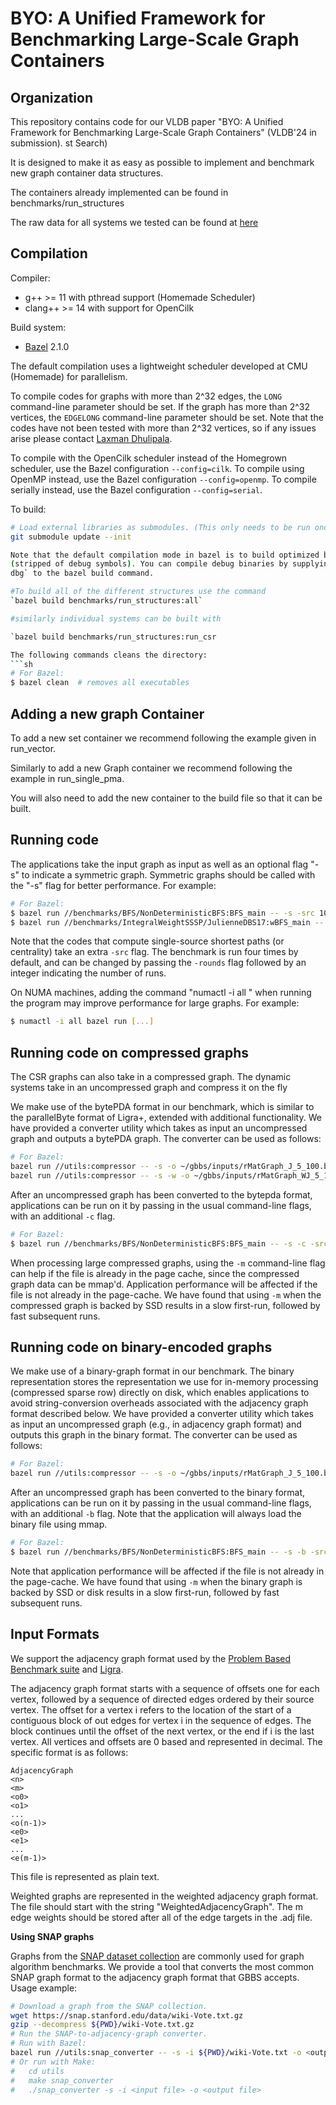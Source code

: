 # BYO: A Unified Framework for Benchmarking Large-Scale Graph Containers

Organization
--------

This repository contains code for our VLDB paper "BYO: A Unified Framework for Benchmarking Large-Scale Graph Containers" (VLDB'24 in submission).
st Search)

It is designed to make it as easy as possible to implement and benchmark new graph container data structures.

The containers already implemented can be found in benchmarks/run_structures

The raw data for all systems we tested can be found at [here](https://docs.google.com/spreadsheets/d/1Vi3bbCeWBCgl-Me15aAYCf0wPGSVTteuVJFeKkLjcW8/edit?usp=sharing)


Compilation
--------

Compiler:
* g++ &gt;= 11 with pthread support (Homemade Scheduler)
* clang++ &gt;= 14 with support for OpenCilk

Build system:
* [Bazel](https://docs.bazel.build/versions/master/install.html) 2.1.0


The default compilation uses a lightweight scheduler developed at CMU (Homemade)
for parallelism.


To compile codes for graphs with more than 2^32 edges, the `LONG` command-line
parameter should be set. If the graph has more than 2^32 vertices, the
`EDGELONG` command-line parameter should be set. Note that the codes have not
been tested with more than 2^32 vertices, so if any issues arise please contact
[Laxman Dhulipala](mailto:ldhulipa@cs.cmu.edu).

To compile with the OpenCilk scheduler instead of the Homegrown scheduler, use
the Bazel configuration `--config=cilk`. To compile using OpenMP instead, use
the Bazel configuration `--config=openmp`. To compile serially instead, use the
Bazel configuration `--config=serial`. 

To build:
```sh
# Load external libraries as submodules. (This only needs to be run once.)
git submodule update --init

Note that the default compilation mode in bazel is to build optimized binaries
(stripped of debug symbols). You can compile debug binaries by supplying `-c
dbg` to the bazel build command.

#To build all of the different structures use the command 
`bazel build benchmarks/run_structures:all`

#similarly individual systems can be built with 

`bazel build benchmarks/run_structures:run_csr

The following commands cleans the directory:
```sh
# For Bazel:
$ bazel clean  # removes all executables

```


Adding a new graph Container
-------
To add a new set container we recommend following the example given in run_vector.

Similarly to add a new Graph container we recommend following the example in run_single_pma.

You will also need to add the new container to the build file so that it can be built.



Running code
-------
The applications take the input graph as input as well as an optional
flag "-s" to indicate a symmetric graph.  Symmetric graphs should be
called with the "-s" flag for better performance. For example:

```sh
# For Bazel:
$ bazel run //benchmarks/BFS/NonDeterministicBFS:BFS_main -- -s -src 10 ~/gbbs/inputs/rMatGraph_J_5_100
$ bazel run //benchmarks/IntegralWeightSSSP/JulienneDBS17:wBFS_main -- -s -w -src 15 ~/gbbs/inputs/rMatGraph_WJ_5_100

```

Note that the codes that compute single-source shortest paths (or centrality)
take an extra `-src` flag. The benchmark is run four times by default, and can
be changed by passing the `-rounds` flag followed by an integer indicating the
number of runs.

On NUMA machines, adding the command "numactl -i all " when running
the program may improve performance for large graphs. For example:

```sh
$ numactl -i all bazel run [...]
```

Running code on compressed graphs
-----------
The CSR graphs can also take in a compressed graph.  The dynamic systems take in an uncompressed graph and compress it on the fly

We make use of the bytePDA format in our benchmark, which is similar to the
parallelByte format of Ligra+, extended with additional functionality. We have
provided a converter utility which takes as input an uncompressed graph and
outputs a bytePDA graph. The converter can be used as follows:

```sh
# For Bazel:
bazel run //utils:compressor -- -s -o ~/gbbs/inputs/rMatGraph_J_5_100.bytepda ~/gbbs/inputs/rMatGraph_J_5_100
bazel run //utils:compressor -- -s -w -o ~/gbbs/inputs/rMatGraph_WJ_5_100.bytepda ~/gbbs/inputs/rMatGraph_WJ_5_100

```

After an uncompressed graph has been converted to the bytepda format,
applications can be run on it by passing in the usual command-line flags, with
an additional `-c` flag.

```sh
# For Bazel:
$ bazel run //benchmarks/BFS/NonDeterministicBFS:BFS_main -- -s -c -src 10 ~/gbbs/inputs/rMatGraph_J_5_100.bytepda

```

When processing large compressed graphs, using the `-m` command-line flag can
help if the file is already in the page cache, since the compressed graph data
can be mmap'd. Application performance will be affected if the file is not
already in the page-cache. We have found that using `-m` when the compressed
graph is backed by SSD results in a slow first-run, followed by fast subsequent
runs.

Running code on binary-encoded graphs
-----------
We make use of a binary-graph format in our benchmark. The binary representation
stores the representation we use for in-memory processing (compressed sparse row)
directly on disk, which enables applications to avoid string-conversion overheads
associated with the adjacency graph format described below. We have provided a
converter utility which takes as input an uncompressed graph (e.g., in adjacency
graph format) and outputs this graph in the binary format. The converter can be
used as follows:

```sh
# For Bazel:
bazel run //utils:compressor -- -s -o ~/gbbs/inputs/rMatGraph_J_5_100.binary ~/gbbs/inputs/rMatGraph_J_5_100

```

After an uncompressed graph has been converted to the binary format,
applications can be run on it by passing in the usual command-line flags, with
an additional `-b` flag. Note that the application will always load the binary
file using mmap.

```sh
# For Bazel:
$ bazel run //benchmarks/BFS/NonDeterministicBFS:BFS_main -- -s -b -src 10 ~/gbbs/inputs/rMatGraph_J_5_100.binary

```

Note that application performance will be affected if the file is not already
in the page-cache. We have found that using `-m` when the binary graph is backed
by SSD or disk results in a slow first-run, followed by fast subsequent runs.


Input Formats
-----------
We support the adjacency graph format used by the [Problem Based Benchmark
suite](http://www.cs.cmu.edu/~pbbs/benchmarks/graphIO.html)
and [Ligra](https://github.com/jshun/ligra).

The adjacency graph format starts with a sequence of offsets one for each
vertex, followed by a sequence of directed edges ordered by their source vertex.
The offset for a vertex i refers to the location of the start of a contiguous
block of out edges for vertex i in the sequence of edges. The block continues
until the offset of the next vertex, or the end if i is the last vertex. All
vertices and offsets are 0 based and represented in decimal. The specific format
is as follows:

```
AdjacencyGraph
<n>
<m>
<o0>
<o1>
...
<o(n-1)>
<e0>
<e1>
...
<e(m-1)>
```

This file is represented as plain text.

Weighted graphs are represented in the weighted adjacency graph format. The file
should start with the string "WeightedAdjacencyGraph". The m edge weights
should be stored after all of the edge targets in the .adj file.

**Using SNAP graphs**

Graphs from the [SNAP dataset
collection](https://snap.stanford.edu/data/index.html) are commonly used for
graph algorithm benchmarks. We provide a tool that converts the most common SNAP
graph format to the adjacency graph format that GBBS accepts. Usage example:
```sh
# Download a graph from the SNAP collection.
wget https://snap.stanford.edu/data/wiki-Vote.txt.gz
gzip --decompress ${PWD}/wiki-Vote.txt.gz
# Run the SNAP-to-adjacency-graph converter.
# Run with Bazel:
bazel run //utils:snap_converter -- -s -i ${PWD}/wiki-Vote.txt -o <output file>
# Or run with Make:
#   cd utils
#   make snap_converter
#   ./snap_converter -s -i <input file> -o <output file>
```
